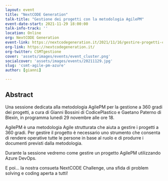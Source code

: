 ```yaml
---
layout: event
title: "NextCODE Generation"
talk-title: "Gestione dei progetti con la metodologia AgilePM"
event-date-start: 2021-11-29 18:00:00
talk-info-track: ''
location: Online
org: NextCODE Generation
event-link: https://nextcodegeneration.it/2021/11/16/gestire-progetti-con-la-metodologia-agilepm-ed-azure-devops-online-29-novembre-ore-1800/
org-link: https://nextcodegeneration.it/
org-twitter: CSMTgestione
cover: 'assets/images/events/event_cluster.png'
socialcover: 'assets/images/events/20211129.jpg'
slug: 'csmt-agile-pm-azure'
author: [gianni]

---
```

## Abstract
Una sessione dedicata alla metodologia AgilePM per la gestione a 360 gradi dei progetti, a cura di Gianni Bossini di CodicePlastico e Gaetano Paterno di Blexin, in programma lunedì 29 novembre alle ore 18.

AgilePM è una metodologia Agile strutturata che aiuta a gestire i progetti a 360 gradi.
Per gestire il progetto è necessario uno strumento che consenta di rendere operative tutte le persone in base al ruolo e di produrre i documenti previsti dalla metodologia.

Durante la sessione vedremo come gestire un progetto AgilePM utilizzando Azure DevOps.

E poi… la nostra consueta NextCODE Challenge, una sfida di problem solving e coding aperta a tutti!